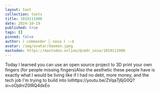 ```yaml
---
layout: toot
collection: toots
title: 1019111900
date: 2024-10-19
published: true
tags: []
pinned: false
author: ⸸ commander ░ nova ⸸ :~$
avatar: /img/avatar/daemon.jpeg
mastodon: https://mastodon.online/@cmdr_nova/1019111900
---
```


Today I learned you can use an open source project to 3D print your own fingers (for people missing fingers)Also the aesthetic these people have is exactly what I would be living like if I had no debt, more money, and the tech job I'm trying to build into lolhttps://youtu.be/ZVqa7j6jG0Q?si=oOjdnrZ0lRQ4dxEo
